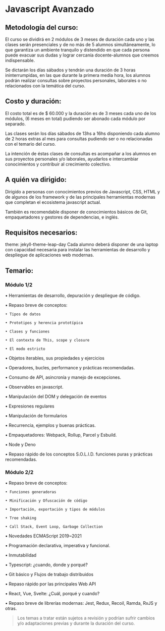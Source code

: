 # Javascript Avanzado

## Metodología del curso:

El curso se dividirá en 2 módulos de 3 meses de duración cada uno y las clases serán presenciales y de no más de 5 alumnos simultáneamente, lo que garantiza un ambiente tranquilo y distendido en que cada persona puede evacuar sus dudas y lograr cercanía docente-alumnos que creemos indispensable.

Se dictarán los días sábados y tendrán una duración de 3 horas ininterrumpidas, en las que durante la primera media hora, los alumnos podrán realizar consultas sobre proyectos personales, laborales o no relacionados con la temática del curso.

## Costo y duración:

El costo total es de $ 60.000 y la duración es de 3 meses cada uno de los módulos, (6 meses en total) pudiendo ser abonado cada módulo por separado.

Las clases serán los días sábados de 13hs a 16hs disponiendo cada alumno de 2 horas extras al mes para consultas pudiendo ser o no relacionadas con el temario del curso.

La intención de éstas clases de consultas es acompañar a los alumnos en sus proyectos personales y/o laborales, ayudarlos e intercambiar conocimientos y contribuir al crecimiento colectivo.

## A quién va dirigido:

Dirigido a personas con conocimientos previos de Javascript, CSS, HTML y de algunos de los framework y de las principales herramientas modernas que completan el ecosistema javascript actual.

También es recomendable disponer de conocimientos básicos de Git, empaquetadores y gestores de dependencias, e inglés.

## Requisitos necesarios:

theme: jekyll-theme-leap-day
Cada alumno deberá disponer de una laptop con capacidad necesaria para instalar las herramientas de desarrollo y despliegue de aplicaciones web modernas.

## Temario:

### Módulo 1/2

• Herramientas de desarrollo, depuración y despliegue de código.

• Repaso breve de conceptos:

    • Tipos de datos

    • Prototipos y herencia prototípica

    • Clases y funciones

    • El contexto de This, scope y closure

    • El modo estricto

• Objetos iterables, sus propiedades y ejercicios

• Operadores, bucles, performance y prácticas recomendadas.

• Consumo de API, asincronía y manejo de excepciones.

• Observables en javascript.

• Manipulación del DOM y delegación de eventos

• Expresiones regulares

• Manipulación de formularios

• Recurrencia, ejemplos y buenas prácticas.

• Empaquetadores: Webpack, Rollup, Parcel y Esbuild.

• Node y Deno

• Repaso rápido de los conceptos S.O.L.I.D. funciones puras y prácticas recomendadas.

### Módulo 2/2

• Repaso breve de conceptos:

    • Funciones generadoras

    • Minificación y Ofuscación de código

    • Importación, exportación y tipos de módulos

    • Tree shaking

    • Call Stack, Event Loop, Garbage Collection

• Novedades ECMAScript 2019~2021

• Programación declarativa, imperativa y funcional.

• Inmutabilidad

• Typescript: ¿cuando, donde y porqué?

• Git básico y Flujos de trabajo distribuidos

• Repaso rápido por las principales Web API

• React, Vue, Svelte: ¿Cuál, porqué y cuando?

• Repaso breve de librerías modernas: Jest, Redux, Recoil, Ramda, RxJS y otras.

> Los temas a tratar están sujetos a revisión y podrían sufrir cambios y/o adaptaciones previas y durante la duración del curso.
